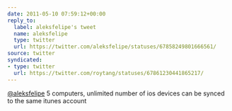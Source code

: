 ```yaml
---
date: 2011-05-10 07:59:12+00:00
reply_to:
  label: aleksfelipe's tweet
  name: aleksfelipe
  type: twitter
  url: https://twitter.com/aleksfelipe/statuses/67858249801666561/
source: twitter
syndicated:
- type: twitter
  url: https://twitter.com/roytang/statuses/67861230441865217/
---
```


[@aleksfelipe](https://twitter.com/aleksfelipe/) 5 computers, unlimited number of ios devices can be synced to the same itunes account